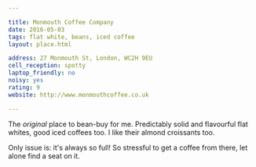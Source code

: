 ```yaml
---

title: Monmouth Coffee Company
date: 2016-05-03
tags: flat white, beans, iced coffee
layout: place.html

address: 27 Monmouth St, London, WC2H 9EU
cell_reception: spotty
laptop_friendly: no
noisy: yes
rating: 9
website: http://www.monmouthcoffee.co.uk 

---
```


The *original* place to bean-buy for me. Predictably solid and flavourful flat whites, good iced coffees too. I like their almond croissants too.

Only issue is: it's always so full! So stressful to get a coffee from there, let alone find a seat on it.
